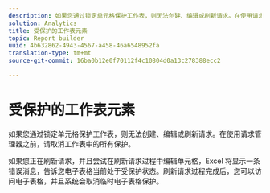 ```yaml
---
description: 如果您通过锁定单元格保护工作表，则无法创建、编辑或刷新请求。在使用请求管理器之前，请取消工作表中的所有保护。
solution: Analytics
title: 受保护的工作表元素
topic: Report builder
uuid: 4b632862-4943-4567-a458-46a6548952fa
translation-type: tm+mt
source-git-commit: 16ba0b12e0f70112f4c10804d0a13c278388ecc2

---
```



# 受保护的工作表元素

如果您通过锁定单元格保护工作表，则无法创建、编辑或刷新请求。在使用请求管理器之前，请取消工作表中的所有保护。

如果您正在刷新请求，并且尝试在刷新请求过程中编辑单元格，Excel 将显示一条错误消息，告诉您电子表格当前处于受保护状态。刷新请求过程完成后，您可以访问电子表格，并且系统会取消临时电子表格保护。
